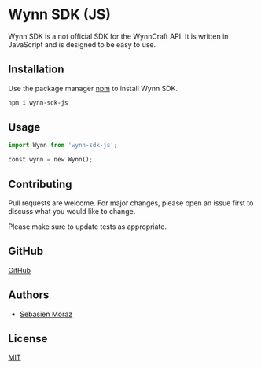# Wynn SDK (JS)

Wynn SDK is a not official SDK for the WynnCraft API. It is written in JavaScript and is designed to be easy to use.

## Installation

Use the package manager [npm](https://www.npmjs.com/) to install Wynn SDK.

```bash
npm i wynn-sdk-js
```

## Usage

```python
import Wynn from 'wynn-sdk-js';

const wynn = new Wynn();
```

## Contributing

Pull requests are welcome. For major changes, please open an issue first
to discuss what you would like to change.

Please make sure to update tests as appropriate.

## GitHub

[GitHub](https://github.com/Sebastien-Moraz/WynnSDK-JS)

## Authors

- [Sebasien Moraz](https://github.com/Sebastien-Moraz)

## License

[MIT](https://choosealicense.com/licenses/mit/)